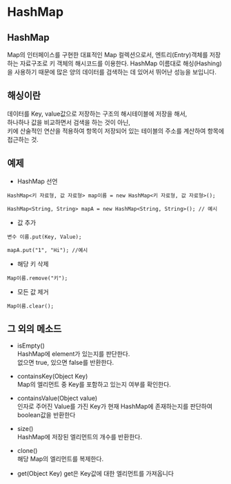 # HashMap

## HashMap
Map의 인터페이스를 구현한 대표적인 Map 컬렉션으로서, 엔트리(Entry)객체를 저장하는 자료구조로 키 객체의 해시코드를 이용한다.
HashMap 이름대로 해싱(Hashing)을 사용하기 때문에 많은 양의 데이터를 검색하는 데 있어서 뛰어난 성능을 보입니다.

## 해싱이란   
데이터를 Key, value값으로 저장하는 구조의 해시테이블에 저장을 해서,   
하나하나 값을 비교하면서 검색을 하는 것이 아닌,   
키에 산술적인 연산을 적용하여 항목이 저장되어 있는 테이블의 주소를 계산하여 항목에 접근하는 것.

## 예제
- HashMap 선언
```
HashMap<키 자료형, 값 자료형> map이름 = new HashMap<키 자료형, 값 자료형>();

HashMap<String, String> mapA = new HashMap<String, String>(); // 예시
```

- 값 추가
```
변수 이름.put(Key, Value);

mapA.put("1", "Hi"); //예시
```

- 해당 키 삭제
```
Map이름.remove("키");
```

- 모든 값 제거
```
Map이름.clear();
```

## 그 외의 메소드
- isEmpty()    
HashMap에 element가 있는지를 판단한다.   
없으면 true, 있으면 false를 반환한다.
   
- containsKey(Object Key)    
Map의 엘리먼트 중 Key를 포함하고 있는지 여부를 확인한다.

- containsValue(Object value)      
인자로 주어진 Value를 가진 Key가 현재 HashMap에 존재하는지를 판단하여 boolean값을 반환한다

- size()     
HashMap에 저장된 엘리먼트의 개수를 반환한다.

- clone()    
해당 Map의 엘리먼트를 복제한다.

- get(Object Key)
get은 Key값에 대한 엘리먼트를 가져옵니다
